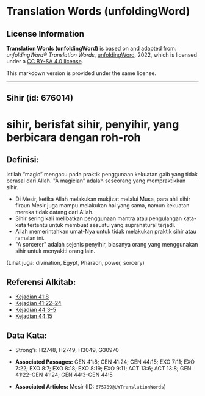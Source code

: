 # Translation Words (unfoldingWord)

## License Information

**Translation Words (unfoldingWord)** is based on and adapted from: _unfoldingWord® Translation Words_, [unfoldingWord](https://unfoldingword.org/utw), 2022, which is licensed under a [CC BY-SA 4.0 license](https://creativecommons.org/licenses/by-sa/4.0/legalcode.en).

This markdown version is provided under the same license.



--------------------------------

## Sihir (id: 676014)

sihir, berisfat sihir, penyihir, yang berbicara dengan roh\-roh
===============================================================

Definisi:
---------

Istilah “magic” mengacu pada praktik penggunaan kekuatan gaib yang tidak berasal dari Allah. "A magician” adalah seseorang yang mempraktikkan sihir.

* Di Mesir, ketika Allah melakukan mukjizat melalui Musa, para ahli sihir firaun Mesir juga mampu melakukan hal yang sama, namun kekuatan mereka tidak datang dari Allah.
* Sihir sering kali melibatkan penggunaan mantra atau pengulangan kata\-kata tertentu untuk membuat sesuatu yang supranatural terjadi.
* Allah memerintahkan umat\-Nya untuk tidak melakukan praktik sihir atau ramalan ini.
* "A sorcerer" adalah sejenis penyihir, biasanya orang yang menggunakan sihir untuk menyakiti orang lain.

(Lihat juga: divination, Egypt, Pharaoh, power, sorcery)

Referensi Alkitab:
------------------

* [Kejadian 41:8](https://ref.ly/Gen41:8)
* [Kejadian 41:22–24](https://ref.ly/Gen41:22-Gen41:24)
* [Kejadian 44:3–5](https://ref.ly/Gen44:3-Gen44:5)
* [Kejadian 44:15](https://ref.ly/Gen44:15)

Data Kata:
----------

* Strong’s: H2748, H2749, H3049, G30970

* **Associated Passages:** GEN 41:8; GEN 41:24; GEN 44:15; EXO 7:11; EXO 7:22; EXO 8:7; EXO 8:18; EXO 8:19; EXO 9:11; ACT 13:6; ACT 13:8; GEN 41:22–GEN 41:24; GEN 44:3–GEN 44:5
* **Associated Articles:** Mesir (ID: `675789@UWTranslationWords`)

